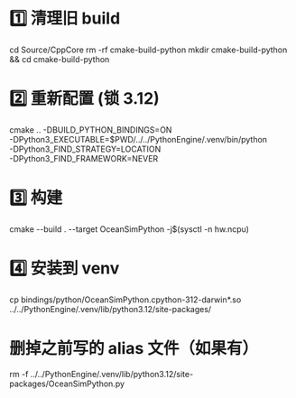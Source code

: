# 1️⃣ 清理旧 build
cd Source/CppCore
rm -rf cmake-build-python
mkdir cmake-build-python && cd cmake-build-python

# 2️⃣ 重新配置 (锁 3.12)
cmake .. -DBUILD_PYTHON_BINDINGS=ON \
-DPython3_EXECUTABLE=$PWD/../../PythonEngine/.venv/bin/python \
-DPython3_FIND_STRATEGY=LOCATION \
-DPython3_FIND_FRAMEWORK=NEVER

# 3️⃣ 构建
cmake --build . --target OceanSimPython -j$(sysctl -n hw.ncpu)

# 4️⃣ 安装到 venv
cp bindings/python/OceanSimPython.cpython-312-darwin*.so \
../../PythonEngine/.venv/lib/python3.12/site-packages/
# 删掉之前写的 alias 文件（如果有）
rm -f ../../PythonEngine/.venv/lib/python3.12/site-packages/OceanSimPython.py
